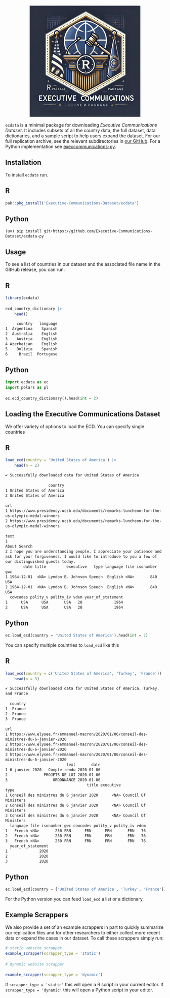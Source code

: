 

<p align="center">
<a href="https://executive-communications-dataset.github.io/ecdata/">
<img src="hex-logo.png" height = "350" class = "center"> </a>
</p>

`ecdata` is a minimal package for downloading *Executive Communications
Dataset*. It includes subsets of all the country data, the full dataset,
data dictionaries, and a sample script to help users expand the dataset.
For our full replication archive, see the relevant subdirectories in
[our
GitHub](https://github.com/Executive-Communications-Dataset/ecdata/tree/main/raw-data).
For a Python implementation see
[execcommunications-py](https://github.com/Executive-Communications-Dataset/ecdata-py).

## Installation

To install `ecdata` run.

## R

``` r
pak::pkg_install('Executive-Communications-Dataset/ecdata')
```

## Python


    (uv) pip install git+https://github.com/Executive-Communications-Dataset/ecdata-py

## Usage

To see a list of countries in our dataset and the associated file name
in the GitHub release, you can run:

## R

``` r
library(ecdata)

ecd_country_dictionary |>
    head()
```

         country   language
    1  Argentina    Spanish
    2  Australia    English
    3    Austria    English
    4 Azerbaijan    English
    5    Bolivia    Spanish
    6     Brazil  Portugese

## Python

``` python
import ecdata as ec
import polars as pl 

ec.ecd_country_dictionary().head(int = 2)
```

## Loading the Executive Communications Dataset

We offer variety of options to load the ECD. You can specify single
countries

## R

``` r
load_ecd(country = 'United States of America') |>
    head(n = 2)
```

    ✔ Successfully downloaded data for United States of America

                       country
    1 United States of America
    2 United States of America
                                                                                              url
    1 https://www.presidency.ucsb.edu/documents/remarks-luncheon-for-the-us-olympic-medal-winners
    2 https://www.presidency.ucsb.edu/documents/remarks-luncheon-for-the-us-olympic-medal-winners
                                                                                                                                                                         text
    1                                                                                                                                                            About Search
    2 I hope you are understanding people. I appreciate your patience and ask for your forgiveness. I would like to introduce to you a few of our distinguished guests today.
            date title         executive   type language file isonumber gwc
    1 1964-12-01  <NA> Lyndon B. Johnson Speech  English <NA>       840 USA
    2 1964-12-01  <NA> Lyndon B. Johnson Speech  English <NA>       840 USA
      cowcodes polity_v polity_iv vdem year_of_statement
    1      USA      USA       USA   20              1964
    2      USA      USA       USA   20              1964

## Python

``` python
ec.load_ecd(country = 'United States of America').head(int = 2)
```

You can specify multiple countries to `load_ecd` like this

## R

``` r
load_ecd(country = c('United States of America', 'Turkey', 'France'))  |>
    head(n = 3)
```

    ✔ Successfully downloaded data for United States of America, Turkey, and France

      country
    1  France
    2  France
    3  France
                                                                                           url
    1 https://www.elysee.fr/emmanuel-macron/2020/01/06/conseil-des-ministres-du-6-janvier-2020
    2 https://www.elysee.fr/emmanuel-macron/2020/01/06/conseil-des-ministres-du-6-janvier-2020
    3 https://www.elysee.fr/emmanuel-macron/2020/01/06/conseil-des-ministres-du-6-janvier-2020
                               text       date
    1 6 janvier 2020 - Compte-rendu 2020-01-06
    2                PROJETS DE LOI 2020-01-06
    3                    ORDONNANCE 2020-01-06
                                        title executive                 type
    1 Conseil des ministres du 6 janvier 2020      <NA> Council Of Ministers
    2 Conseil des ministres du 6 janvier 2020      <NA> Council Of Ministers
    3 Conseil des ministres du 6 janvier 2020      <NA> Council Of Ministers
      language file isonumber gwc cowcodes polity_v polity_iv vdem
    1   French <NA>       250 FRN      FRN      FRN       FRN   76
    2   French <NA>       250 FRN      FRN      FRN       FRN   76
    3   French <NA>       250 FRN      FRN      FRN       FRN   76
      year_of_statement
    1              2020
    2              2020
    3              2020

## Python

``` python
ec.load_ecd(country = {'United States of America', 'Turkey', 'France'}).head(n = 2)
```

For the Python version you can feed `load_ecd` a list or a dictionary.

## Example Scrappers

We also provide a set of an example scrappers in part to quickly
summarize our replication files and for other researchers to either
collect more recent data or expand the cases in our dataset. To call
these scrappers simply run:

``` r
# static website scrapper
example_scrapper(scrapper_type = 'static')

# dynamic website scrapper 

example_scrapper(scrapper_type = 'dynamic')
```

If `scrapper_type = 'static'` this will open a R script in your current
editor. If `scrapper_type = 'dynamic'` this will open a Python script in
your editor.
